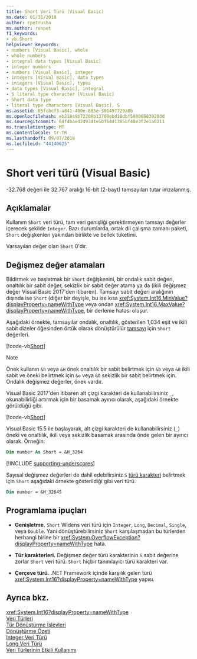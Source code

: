 ```yaml
---
title: Short Veri Türü (Visual Basic)
ms.date: 01/31/2018
author: rpetrusha
ms.author: ronpet
f1_keywords:
- vb.Short
helpviewer_keywords:
- numbers [Visual Basic], whole
- whole numbers
- integral data types [Visual Basic]
- integer numbers
- numbers [Visual Basic], integer
- integers [Visual Basic], data types
- integers [Visual Basic], types
- data types [Visual Basic], integral
- S literal type character [Visual Basic]
- Short data type
- literal type characters [Visual Basic], S
ms.assetid: 65fcbcf3-a841-400e-885e-301497729a8b
ms.openlocfilehash: eb218a9b72208b13700ebd18dbf588066839203d
ms.sourcegitcommit: 64f4baed249341e5bf64d1385bf48e3f2e1a0211
ms.translationtype: MT
ms.contentlocale: tr-TR
ms.lasthandoff: 09/07/2018
ms.locfileid: "44140625"
---
```

# <a name="short-data-type-visual-basic"></a>Short veri türü (Visual Basic)
-32.768 değeri ile 32.767 aralığı 16-bit (2-bayt) tamsayıları tutar imzalanmış.  
  
## <a name="remarks"></a>Açıklamalar  
 Kullanım `Short` veri türü, tam veri genişliği gerektirmeyen tamsayı değerler içerecek şekilde `Integer`. Bazı durumlarda, ortak dil çalışma zamanı paketi, `Short` değişkenleri yakından birlikte ve bellek tüketimi.  
  
 Varsayılan değer olan `Short` 0'dır.  
  
## <a name="literal-assignments"></a>Değişmez değer atamaları

Bildirmek ve başlatmak bir `Short` değişkenini, bir ondalık sabit değeri, onaltılık bir sabit değer, sekizlik bir sabit değer atama ya da (ikili değişmez değer Visual Basic 2017'den itibaren). Tamsayı sabit değeri aralığının dışında ise `Short` (diğer bir deyişle, bu ise kısa <xref:System.Int16.MinValue?displayProperty=nameWithType> veya ondan <xref:System.Int16.MaxValue?displayProperty=nameWithType>, bir derleme hatası oluşur.

Aşağıdaki örnekte, tamsayılar ondalık, onaltılık, gösterilen 1,034 eşit ve ikili sabit dizeler öğesinden örtük olarak dönüştürülür [tamsayı](integer-data-type.md) için `Short` değerleri.

[!code-vb[Short](../../../../samples/snippets/visualbasic/language-reference/data-types/numeric-literals.vb#Short)]

> [!NOTE]
> Önek kullanın `&h` veya `&H` önek onaltılık bir sabit belirtmek için `&b` veya `&B` ikili sabit ve öneki belirtmek için `&o` veya `&O` sekizlik bir sabit belirtmek için. Ondalık değişmez değerler, önek vardır.

Visual Basic 2017'den itibaren alt çizgi karakteri de kullanabilirsiniz `_`, okunabilirliği artırmak için bir basamak ayırıcı olarak, aşağıdaki örnekte görüldüğü gibi.

[!code-vb[Short](../../../../samples/snippets/visualbasic/language-reference/data-types/numeric-literals.vb#ShortS)]

Visual Basic 15.5 ile başlayarak, alt çizgi karakteri de kullanabilirsiniz (`_`) öneki ve onaltılık, ikili veya sekizlik basamak arasında önde gelen bir ayırıcı olarak. Örneğin:

```vb
Dim number As Short = &H_3264
```

[!INCLUDE [supporting-underscores](../../../../includes/vb-separator-langversion.md)]

Sayısal değişmez değerleri de dahil edebilirsiniz `S` [türü karakteri](../../programming-guide\language-features\data-types/type-characters.md) belirtmek için `Short` aşağıdaki örnekte gösterildiği gibi veri türü.

```vb
Dim number = &H_3264S
```

## <a name="programming-tips"></a>Programlama ipuçları

-   **Genişletme.** `Short` Widens veri türü için `Integer`, `Long`, `Decimal`, `Single`, veya `Double`. Yani dönüştürebilirsiniz `Short` karşılaşmadan bu türlerden herhangi birine bir <xref:System.OverflowException?displayProperty=nameWithType> hata.  
  
-   **Tür karakterleri.** Değişmez değer türü karakterinin `S` sabit değerine zorlar `Short` veri türü. `Short` hiçbir tanımlayıcı türü karakteri var.  
  
-   **Çerçeve türü.** .NET Framework içinde karşılık gelen türü <xref:System.Int16?displayProperty=nameWithType> yapısı.  
  
## <a name="see-also"></a>Ayrıca bkz.

 <xref:System.Int16?displayProperty=nameWithType>  
 [Veri Türleri](../../../visual-basic/language-reference/data-types/index.md)  
 [Tür Dönüştürme İşlevleri](../../../visual-basic/language-reference/functions/type-conversion-functions.md)  
 [Dönüştürme Özeti](../../../visual-basic/language-reference/keywords/conversion-summary.md)  
 [Integer Veri Türü](../../../visual-basic/language-reference/data-types/integer-data-type.md)  
 [Long Veri Türü](../../../visual-basic/language-reference/data-types/long-data-type.md)  
 [Veri Türlerinin Etkili Kullanımı](../../../visual-basic/programming-guide/language-features/data-types/efficient-use-of-data-types.md)
